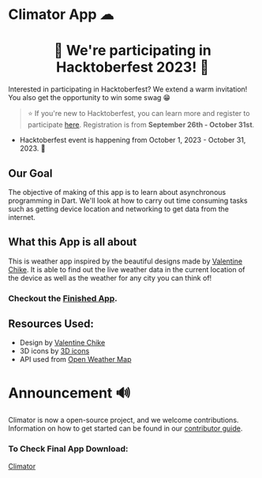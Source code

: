 
# Climator App ☁

<h1 align="center">🎉 We're participating in Hacktoberfest 2023! 🎉</h1>

Interested in participating in Hacktoberfest? We extend a warm invitation! You also get the opportunity to win some swag 😁

> ⭐️ If you're new to Hacktoberfest, you can learn more and register to participate [here](https://hacktoberfest.com/participation/). Registration is from **September 26th - October 31st**.

- Hacktoberfest event is happening from October 1, 2023 - October 31, 2023. 🚀


## Our Goal

The objective of making of this app is to learn about asynchronous programming in Dart. We'll look at how to carry out time consuming tasks such as getting device location and networking to get data from the internet.


## What this App is all about

This is weather app inspired by the beautiful designs made by [Valentine Chike](https://dribbble.com/shots/16952894-Weather-App). It is able to find out the live weather data in the current location of the device as well as the weather for any city you can think of!


### Checkout the [Finished App](https://play.google.com/store/apps/details?id=co.binnig.climator). 

## Resources Used:

- Design by [Valentine Chike](https://dribbble.com/shots/16952894-Weather-App)
- 3D icons by [3D icons](https://uifreebies.net/icon/3d-weather-icons-free)
- API used from [Open Weather Map](https://openweathermap.org/)

# Announcement 🔊
Climator is now a open-source project, and we welcome contributions. Information on how to get started can be found in our [contributor guide](CONTRIBUTING.md). 
<br>


### To Check Final App Download:
[Climator](https://play.google.com/store/apps/details?id=co.binnig.climator)
